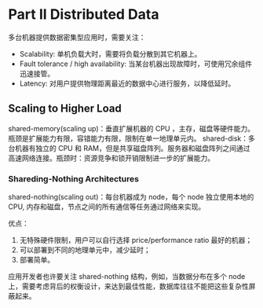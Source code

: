 # Part II Distributed Data
多台机器提供数据密集型应用时，需要关注：
* Scalability: 单机负载大时，需要将负载分散到其它机器上。
* Fault tolerance / high availability: 当某台机器出现故障时，可使用冗余组件迅速接管。
* Latency: 对用户提供物理距离最近的数据中心进行服务，以降低延时。

## Scaling to Higher Load
shared-memory(scaling up)：垂直扩展机器的 CPU ，主存，磁盘等硬件能力。瓶颈是扩展能力有限，容错能力有限，限制在单一地理单元内。
shared-disk：多台机器有独立的 CPU 和 RAM，但是共享磁盘阵列。服务器和磁盘阵列之间通过高速网络连接。瓶颈时：资源竞争和锁开销限制进一步的扩展能力。

### Shareding-Nothing Architectures
shared-nothing(scaling out)：每台机器成为 node，每个 node 独立使用本地的 CPU, 内存和磁盘，节点之间的所有通信等任务通过网络来实现。

优点：
1. 无特殊硬件限制，用户可以自行选择 price/performance ratio 最好的机器；
2. 可以部署到不同的地理单元中，减少延时；
3. 部署简单。

应用开发者也许要关注 shared-nothing 结构，例如，当数据分布在多个 node 上，需要考虑背后的权衡设计，来达到最佳性能，数据库往往不能把这些复杂性屏蔽起来。